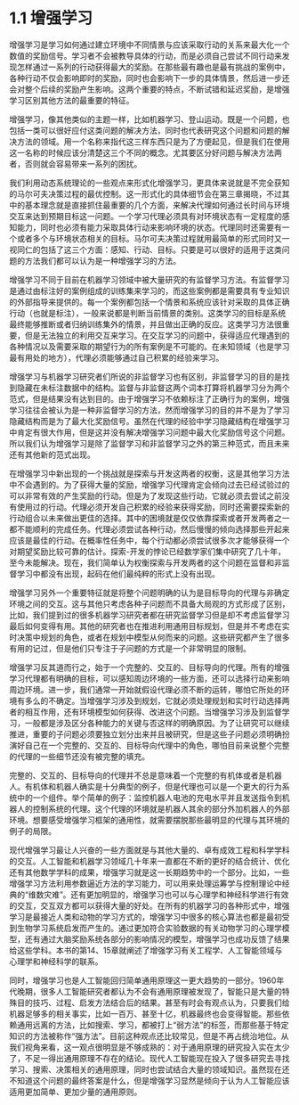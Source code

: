 # 1.1 增强学习
增强学习是学习如何通过建立环境中不同情景与应该采取行动的关系来最大化一个数值的奖励信号。学习者不会被教导具体的行动，而是必须自己尝试不同行动来发现怎样通过一系列的行动获得最大的奖励。在那些最有趣也是最有挑战的案例中，各种行动不仅会影响即时的奖励，同时也会影响下一步的具体情景，然后进一步还会对整个后续的奖励产生影响。这两个重要的特点，不断试错和延迟奖励，是增强学习区别其他方法的最重要的特征。

增强学习，像其他类似的主题一样，比如机器学习、登山运动。既是一个问题，也包括一类可以很好应付这类问题的解决方法，同时也代表研究这个问题和问题的解决方法的领域。用一个名称来指代这三样东西只是为了方便起见，但是我们在使用这一名称的时候应该分清楚这三个不同的概念。尤其要区分好问题与解决方法两者，否则就会容易带来一系列的困扰。

我们利用动态系统理论的一些观点来形式化增强学习，更具体来说就是不完全获知的马尔可夫决策过程的最优控制。这一形式化的具体细节会在第三章揭晓，不过其中的基本理念就是直接抓住最重要的几个方面，来解决代理如何通过长时间与环境交互来达到预期目标这一问题。一个学习代理必须具有对环境状态有一定程度的感知能力，同时也必须有能力采取具体行动来影响环境的状态。代理同时还需要有一个或者多个与环境状态相关的目标。马尔可夫决策过程就用最简单的形式同时又一视同仁的包括了这三个方面：感知、行动、目标。只要是可以很好的适用于这类问题的方法我们都可以认为是一种增强学习的方法。

增强学习不同于目前在机器学习领域中被大量研究的有监督学习方法。有监督学习是通过由标注好的案例组成的训练集来学习的，而这些案例都是需要具有专业知识的外部指导来提供的。每一个案例都包括一个情景和系统应该针对采取的具体正确行动（也就是标注），一般来说都是判断当前情景的类别。这类学习的目标是系统最终能够推断或者归纳训练集外的情景，并且做出正确的反应。这类学习方法很重要，但是无法独立的利用交互来学习。在交互学习的问题中，获得适应代理遇到的各种情况以及需要采取的期望行为的所有案例是不可能的。在未知领域（也是学习最有用处的地方），代理必须能够通过自己积累的经验来学习。

增强学习与机器学习研究者们所说的非监督学习也有区别，非监督学习的目的是找到隐藏在未标注数据中的结构。监督与非监督这两个词本打算将机器学习分为两个范式，但是结果没有达到目的。由于增强学习不依赖标注了正确行为的案例，增强学习往往会被认为是一种非监督学习的方法，然而增强学习的目的并不是为了学习隐藏结构而是为了最大化奖励信号。虽然在代理的经验中学习隐藏结构在增强学习中肯定有很大作用，但是这并没有解决增强学习问题中最大化奖励信号这个问题。所以我们认为增强学习是除了监督学习和非监督学习之外的第三种范式，而且未来还有其他新的范式出现。

在增强学习中新出现的一个挑战就是探索与开发这两者的权衡，这是其他学习方法中不会遇到的。为了获得大量的奖励，增强学习代理肯定会倾向过去已经试验过的可以非常有效的产生奖励的行动。但是为了发现这些行动，它就必须去尝试之前没有使用过的行动。代理必须开发自己积累的经验来获得奖励，同时还需要探索新的行动组合以未来做出更佳的选择。其中的困境就是仅仅依靠探索或者开发两者之一都不能顺利的完成任务。代理必须尝试各种行动，然后慢慢的倾向选择那些开起来应该是最佳的行动。在概率性任务中，每个行动都必须尝试很多次才能够获得一个对期望奖励比较可靠的估计。探索-开发的悖论已经数学家们集中研究了几十年，至今未能解决。现在，我们简单认为权衡探索与开发两者的这个问题在监督和非监督学习中都没有出现，起码在他们最纯粹的形式上没有出现。

增强学习另外一个重要特征就是将整个问题明确的认为是目标导向的代理与非确定环境之间的交互。这与其他只考虑各种子问题而不具备大局观的方式形成了区别，比如，我们提到过的很多机器学习研究者都在研究监督学习但是却不考虑监督学习最后如何变得有用。其他的研究者也在推进利用通用目标规划，但是并不考虑在实时决策中规划的角色，或者在规划中模型从何而来的问题。这些研究都产生了很多有用的记过，但是他们只专注于子问题的方式是一个非常明显的限制。

增强学习反其道而行之，始于一个完整的、交互的、目标导向的代理。所有的增强学习代理都有明确的目标，可以感知周边环境的一些方面，还可以选择行动来影响周边环境。进一步，我们通常一开始就假设代理必须不断的运转，哪怕它所处的环境有多么的不确定。当增强学习涉及到规划，它就必须处理规划和实时行动选择两者的相互作用，还有环境模型如何获得、改进这个问题。当增强学习涉及到监督学习，一般都是涉及区分各种能力的关键与否这样的明确原因。为了让研究可以继续推进，重要的子问题必须要独立划分出来并且被研究，但是这些子问题必须明确扮演好自己在一个完整的、交互的、目标导向代理中的角色，哪怕目前来说整个完整的代理的一些细节还没有被完整的填充。

完整的、交互的、目标导向的代理并不总是意味着一个完整的有机体或者是机器人。有机体和机器人确实是十分典型的例子，但是代理也可以是一个更大的行为系统中的一个组件。举个简单的例子：监控机器人电池的充电水平并且发送指令到机器人的控制系统的代理。这个代理的环境就是机器人其余的部分外加机器人的外部环境。想要感受增强学习框架的通用性，就需要摆脱那些最明显的代理与其环境的例子的局限。

现代增强学习最让人兴奋的一些方面就是与其他大量的、卓有成效工程和科学学科的交互。人工智能和机器学习领域几十年来一直都在不断的更好的结合统计、优化还有其他数学学科的成果，增强学习就是这一长期趋势中的一个部分。比如，一些增强学习方法利用参数逼近方法的学习能力，可以用来处理运筹学与控制理论中经典的“维数灾难”。还有更加明显的，增强学习也可以与心理学和神经科学进行有效的交互，交互双方都可以获得大量的好处。在所有的机器学习的各种形式中，增强学习是最接近人类和动物的学习方式的，增强学习中很多的核心算法也都是最初受到生物学习系统启发而产生的。通过更加符合实验数据的有关动物学习的心理学模型，还有通过大脑奖励系统各部分的影响情况的模型，增强学习也成功反馈了结果给这些学科。本书的第14、15章就阐述了增强学习有关工程学、人工智能领域与心理学和神经科学的联系。


同时，增强学习也是人工智能回归简单通用原理这一更大趋势的一部分。1960年代晚期，很多人工智能研究者都认为不会有通用原理被发现了，智能只是大量的特殊目的技巧、过程、启发方法结合后的结果。甚至有时会有观点认为，只要我们给机器足够多的相关事实，比如一百万、甚至十亿，机器最终也会变得智能。那些依赖通用远离的方法，比如搜索、学习，都被打上“弱方法”的标签，而那些基于特定知识的方法被称作“强方法”。目前这种观点还比较常见，但是不再占统治地位。从我们视角来看，这一观点很明显是不够成熟的：对于通用原理的研究投入实在太少了，不足一得出通用原理不存在的结论。现代人工智能现在投入了很多研究去寻找学习、搜索、决策相关的通用原理，同时也尝试结合大量的领域知识。虽然现在还不知道这个问题的最终答案是什么，但是增强学习显然是倾向于认为人工智能应该适用更加简单、更加少量的通用原则。
